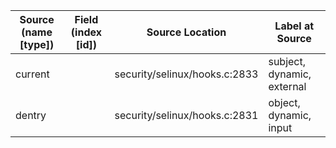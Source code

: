 | Source (name [type])    | Field (index [id]) | Source Location               | Label at Source             |
|-------------------------|--------------------|-------------------------------|-----------------------------|
| current                 |                    | security/selinux/hooks.c:2833 | subject, dynamic, external  |
| dentry                  |                    | security/selinux/hooks.c:2831 | object, dynamic, input      |